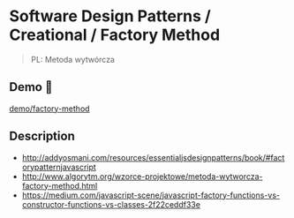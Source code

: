 # Software Design Patterns / Creational / Factory Method

> PL: Metoda wytwórcza

## Demo 🎉

<a href="./demo/factory-method/">demo/factory-method</a>

## Description

* <http://addyosmani.com/resources/essentialjsdesignpatterns/book/#factorypatternjavascript>
* <http://www.algorytm.org/wzorce-projektowe/metoda-wytworcza-factory-method.html>
* <https://medium.com/javascript-scene/javascript-factory-functions-vs-constructor-functions-vs-classes-2f22ceddf33e>
